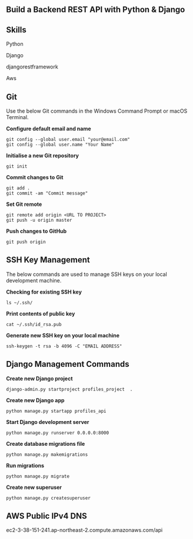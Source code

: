 Build a Backend REST API with Python & Django
---
Skills
---
Python

Django

djangorestframework

Aws

Git
---
Use the below Git commands in the Windows Command Prompt or macOS Terminal.

<b>Configure default email and name</b>
```
git config --global user.email "your@email.com"
git config --global user.name "Your Name"
```
<b>Initialise a new Git repository</b>
```
git init
```
<b>Commit changes to Git</b>
```
git add .
git commit -am "Commit message"
```
<b>Set Git remote</b>
```
git remote add origin <URL TO PROJECT>
git push -u origin master
```
<b>Push changes to GitHub</b>
```
git push origin
```

SSH Key Management
---
The below commands are used to manage SSH keys on your local development machine.

<b>Checking for existing SSH key</b>
```
ls ~/.ssh/
```
<b>Print contents of public key</b>
```
cat ~/.ssh/id_rsa.pub
```
<b>Generate new SSH key on your local machine</b>
```
ssh-keygen -t rsa -b 4096 -C "EMAIL ADDRESS"
```

Django Management Commands
---
<b>Create new Django project</b>
```
django-admin.py startproject profiles_project  .
```
<b>Create new Django app</b>
```
python manage.py startapp profiles_api
```
<b>Start Django development server</b>
```
python manage.py runserver 0.0.0.0:8000
```
<b>Create database migrations file</b>
```
python manage.py makemigrations
```
<b>Run migrations</b>
```
python manage.py migrate
```
<b>Create new superuser</b>
```
python manage.py createsuperuser
```

AWS Public IPv4 DNS
---
ec2-3-38-151-241.ap-northeast-2.compute.amazonaws.com/api



